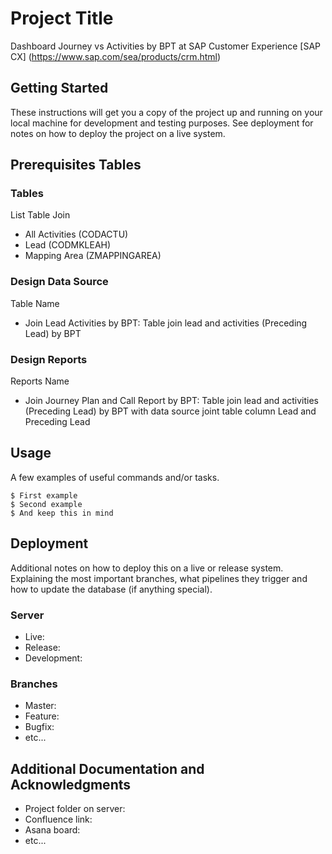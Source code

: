 # Project Title

Dashboard Journey vs Activities by BPT at SAP Customer Experience [SAP CX] (https://www.sap.com/sea/products/crm.html)

## Getting Started

These instructions will get you a copy of the project up and running on your local machine for development and testing purposes. See deployment for notes on how to deploy the project on a live system.

## Prerequisites Tables

### Tables
List Table Join
* All Activities (CODACTU)
* Lead (CODMKLEAH)
* Mapping Area (ZMAPPINGAREA)

### Design Data Source
Table Name
* Join Lead Activities by BPT: Table join lead and activities (Preceding Lead) by BPT

### Design Reports
Reports Name
* Join Journey Plan and Call Report by BPT: Table join lead and activities (Preceding Lead) by BPT with data source joint table column Lead and Preceding Lead


## Usage

A few examples of useful commands and/or tasks.

```
$ First example
$ Second example
$ And keep this in mind
```

## Deployment

Additional notes on how to deploy this on a live or release system. Explaining the most important branches, what pipelines they trigger and how to update the database (if anything special).

### Server

* Live:
* Release:
* Development:

### Branches

* Master:
* Feature:
* Bugfix:
* etc...

## Additional Documentation and Acknowledgments

* Project folder on server:
* Confluence link:
* Asana board:
* etc...
